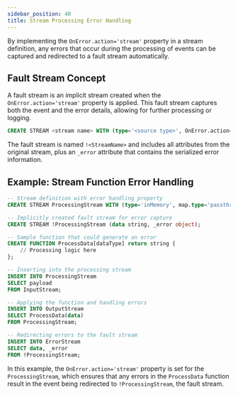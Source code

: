 ```yaml
---
sidebar_position: 40
title: Stream Processing Error Handling
---
```


By implementing the `OnError.action='stream'` property in a stream definition, any errors that occur during the processing of events can be captured and redirected to a fault stream automatically.

## Fault Stream Concept

A fault stream is an implicit stream created when the `OnError.action='stream'` property is applied. This fault stream captures both the event and the error details, allowing for further processing or logging.

```sql
CREATE STREAM <stream name> WITH (type='<source type>', OnError.action='stream', <other properties>) (<attribute name> <attribute type>, ...);
```

The fault stream is named `!<StreamName>` and includes all attributes from the original stream, plus an `_error` attribute that contains the serialized error information.

## Example: Stream Function Error Handling

```sql
-- Stream definition with error handling property
CREATE STREAM ProcessingStream WITH (type='inMemory', map.type='passthrough', OnError.action='stream') (data string);

-- Implicitly created fault stream for error capture
CREATE STREAM !ProcessingStream (data string, _error object);

-- Sample function that could generate an error
CREATE FUNCTION ProcessData[dataType] return string {
    // Processing logic here
};

-- Inserting into the processing stream
INSERT INTO ProcessingStream
SELECT payload
FROM InputStream;

-- Applying the function and handling errors
INSERT INTO OutputStream
SELECT ProcessData(data)
FROM ProcessingStream;

-- Redirecting errors to the fault stream
INSERT INTO ErrorStream
SELECT data, _error
FROM !ProcessingStream;
```

In this example, the `OnError.action='stream'` property is set for the `ProcessingStream`, which ensures that any errors in the `ProcessData` function result in the event being redirected to `!ProcessingStream`, the fault stream.

